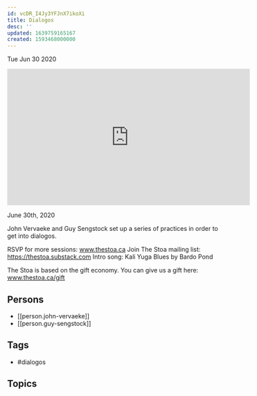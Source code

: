 ```yaml
---
id: vcDR_I4Jy3YFJnX7ikoXi
title: Dialogos
desc: ''
updated: 1639759165167
created: 1593468000000
---
```





Tue Jun 30 2020

<iframe width="560" height="315" src="https://www.youtube.com/embed/rzYby5o4sKo" title="Dialogos w/ John Vervaeke and Guy Sengstock" frameborder="0" allow="accelerometer; autoplay; clipboard-write; encrypted-media; gyroscope; picture-in-picture" allowfullscreen ></iframe>

June 30th, 2020

John Vervaeke and Guy Sengstock set up a series of practices in order to get into dialogos.

RSVP for more sessions: www.thestoa.ca
Join The Stoa mailing list: https://thestoa.substack.com
Intro song: Kali Yuga Blues by Bardo Pond

The Stoa is based on the gift economy. You can give us a gift here: www.thestoa.ca/gift

## Persons

- [[person.john-vervaeke]]
- [[person.guy-sengstock]]

## Tags

- #dialogos

## Topics



